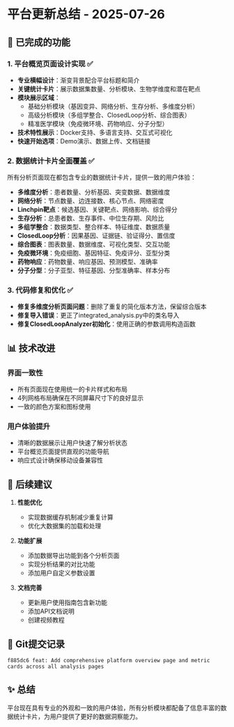 # 平台更新总结 - 2025-07-26

## 🎯 已完成的功能

### 1. 平台概览页面设计实现 ✅
- **专业横幅设计**：渐变背景配合平台标题和简介
- **关键统计卡片**：展示数据集数量、分析模块、生物学维度和潜在靶点
- **模块展示区域**：
  - 基础分析模块（基因变异、网络分析、生存分析、多维度分析）
  - 高级分析模块（多组学整合、ClosedLoop分析、综合图表）
  - 精准医学模块（免疫微环境、药物响应、分子分型）
- **技术特性展示**：Docker支持、多语言支持、交互式可视化
- **快速开始选项**：Demo演示、数据上传、文档链接

### 2. 数据统计卡片全面覆盖 ✅
所有分析页面现在都包含专业的数据统计卡片，提供一致的用户体验：
- **多维度分析**：患者数量、分析基因、突变数据、数据维度
- **网络分析**：节点数量、边连接数、核心节点、网络密度
- **Linchpin靶点**：候选基因、关键靶点、网络影响、综合得分
- **生存分析**：总患者数、生存事件、中位生存期、风险比
- **多组学整合**：数据类型、整合样本、特征维度、数据质量
- **ClosedLoop分析**：因果基因、证据链、验证得分、置信度
- **综合图表**：图表数量、数据维度、可视化类型、交互功能
- **免疫微环境**：免疫细胞、基因特征、免疫评分、亚型分类
- **药物响应**：药物数量、响应基因、预测模型、准确率
- **分子分型**：分子亚型、特征基因、分型准确率、样本分布

### 3. 代码修复和优化 ✅
- **修复多维度分析页面问题**：删除了重复的简化版本方法，保留综合版本
- **修复导入错误**：更正了integrated_analysis.py中的类名导入
- **修复ClosedLoopAnalyzer初始化**：使用正确的参数调用构造函数

## 📊 技术改进

### 界面一致性
- 所有页面现在使用统一的卡片样式和布局
- 4列网格布局确保在不同屏幕尺寸下的良好显示
- 一致的颜色方案和图标使用

### 用户体验提升
- 清晰的数据展示让用户快速了解分析状态
- 平台概览页面提供直观的功能导航
- 响应式设计确保移动设备兼容性

## 🚀 后续建议

1. **性能优化**
   - 实现数据缓存机制减少重复计算
   - 优化大数据集的加载和处理

2. **功能扩展**
   - 添加数据导出功能到各个分析页面
   - 实现分析结果的对比功能
   - 添加用户自定义参数设置

3. **文档完善**
   - 更新用户使用指南包含新功能
   - 添加API文档说明
   - 创建视频教程

## 📝 Git提交记录
```
f885dc6 feat: Add comprehensive platform overview page and metric cards across all analysis pages
```

## ✨ 总结
平台现在具有专业的外观和一致的用户体验，所有分析模块都配备了信息丰富的数据统计卡片，为用户提供了更好的数据洞察能力。